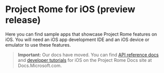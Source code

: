# Project Rome for iOS (preview release)

 Here you can find sample apps that showcase Project Rome features on iOS. You will need an iOS app development IDE and an iOS device or emulator to use these features.

> **Important:** Our docs have moved. You can find [API reference docs](https://docs.microsoft.com/windows/project-rome/ios/api-reference/) and [developer tutorials](https://docs.microsoft.com/windows/project-rome/ios/how-to-guides/) for iOS on the Project Rome Docs site at Docs.Microsoft.com. 

